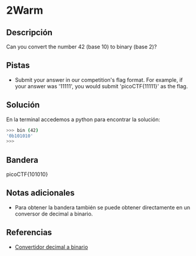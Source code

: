 # 2Warm


## Descripción
Can you convert the number 42 (base 10) to binary (base 2)?

## Pistas
- Submit your answer in our competition's flag format. For example, if your answer was '11111', you would submit 'picoCTF{11111}' as the flag.

## Solución

En la terminal accedemos a python para encontrar la solución: 

``` bash
>>> bin (42)
'0b101010'
>>> 
```

## Bandera
picoCTF{101010}

## Notas adicionales
- Para obtener la bandera también se puede obtener directamente en un conversor de decimal a binario.

## Referencias
- [Convertidor decimal a binario](https://www.rapidtables.org/convert/number/decimal-to-binary.html)
